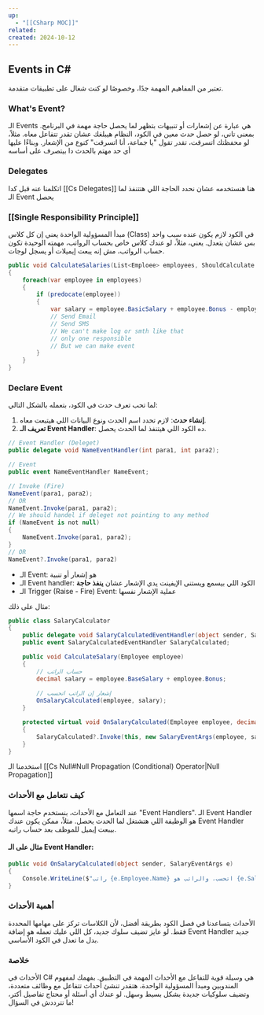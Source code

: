 ```yaml
---
up:
  - "[[CSharp MOC]]"
related: 
created: 2024-10-12
---
```

## Events in C#

تعتبر من المفاهيم المهمة جدًا، وخصوصًا لو كنت شغال على تطبيقات متقدمة. 

### What's Event?

الـ Events هي عبارة عن إشعارات أو تنبيهات بتظهر لما يحصل حاجة مهمة في البرنامج. بمعنى تاني، لو حصل حدث معين في الكود، النظام هيبلغك عشان تقدر تتفاعل معاه. 
مثلاً، لو محفظتك اتسرقت، تقدر تقول "يا جماعة، أنا اتسرقت" كنوع من الإشعار.
وبناءًا عليها أي حد مهتم بالحدث دا بيتصرف على أساسه

### Delegates
اتكلمنا عنه قبل كدا [[Cs Delegates]]
هنا هنستخدمه عشان نحدد الحاجة اللي هتتنفذ لما الـ Event يحصل

### [[Single Responsibility Principle]]
مبدأ المسؤولية الواحدة يعني إن كل كلاس (Class) في الكود لازم يكون عنده سبب واحد بس عشان يتعدل. 
يعني، مثلاً، لو عندك كلاس خاص بحساب الرواتب، مهمته الوحيدة تكون حساب الرواتب، مش إنه يبعت إيميلات أو يسجل لوجات.

```cs
public void CalculateSalaries(List<Emploee> employees, ShouldCalculate predicate)
{
	foreach(var employee in employees)
	{
		if (predocate(employee))
		{
			var salary = employee.BasicSalary + employee.Bonus - employee.Deductions;
			// Send Email
			// Send SMS
			// We can't make log or smth like that
			// only one responsible
			// But we can make event
		}
	}
}
```
### Declare Event

لما تحب تعرف حدث في الكود، بتعمله بالشكل التالي:

1. **إنشاء حدث**: لازم تحدد اسم الحدث ونوع البيانات اللي هيتبعت معاه.
2. **تعريف الـ Event Handler**: ده الكود اللي هيتنفذ لما الحدث يحصل.

```cs
// Event Handler (Deleget)
public delegate void NameEventHandler(int para1, int para2);

// Event
public event NameEventHandler NameEvent;

// Invoke (Fire)
NameEvent(para1, para2);
// OR
NameEvent.Invoke(para1, para2);
// We should handel if deleget not pointing to any method
if (NameEvent is not null)
{
	NameEvent.Invoke(para1, para2);
}
// OR
NameEvent?.Invoke(para1, para2)
```
- الـ Event: هو إشعار أو تنبية
- الـ Event handler: الكود اللي بيسمع ويستنى الإيفينت يدي الإشعار عشان **ينفذ حاجة**
- الـ Trigger  (Raise - Fire) Event: عملية الإشعار نفسها

مثال على ذلك:
```csharp
public class SalaryCalculator
{
    public delegate void SalaryCalculatedEventHandler(object sender, SalaryEventArgs e);
    public event SalaryCalculatedEventHandler SalaryCalculated;

    public void CalculateSalary(Employee employee)
    {
        // حساب الراتب
        decimal salary = employee.BaseSalary + employee.Bonus;
        
        // إشعار إن الراتب اتحسب
        OnSalaryCalculated(employee, salary);
    }

    protected virtual void OnSalaryCalculated(Employee employee, decimal salary)
    {
        SalaryCalculated?.Invoke(this, new SalaryEventArgs(employee, salary));
    }
}
```
استخدمنا الـ [[Cs Null#Null Propagation (Conditional) Operator|Null Propagation]]
### كيف نتعامل مع الأحداث

عند التعامل مع الأحداث، بنستخدم حاجة اسمها "Event Handlers". 
الـ Event Handler هو الوظيفة اللي هتشتغل لما الحدث يحصل. 
مثلاً، ممكن يكون عندك Event Handler بيبعت إيميل للموظف بعد حساب راتبه.

#### مثال على الـ Event Handler:

```csharp
public void OnSalaryCalculated(object sender, SalaryEventArgs e)
{
    Console.WriteLine($"راتب {e.Employee.Name} اتحسب، والراتب هو {e.Salary}");
}
```

### أهمية الأحداث

الأحداث بتساعدنا في فصل الكود بطريقة أفضل، لأن الكلاسات تركز على مهامها المحددة فقط. لو عايز تضيف سلوك جديد، كل اللي عليك تعمله هو إضافة Event Handler جديد بدل ما تعدل في الكود الأساسي.

### خلاصة

الأحداث في C# هي وسيلة قوية للتفاعل مع الأحداث المهمة في التطبيق. بفهمك لمفهوم المندوبين ومبدأ المسؤولية الواحدة، هتقدر تنشئ أحداث تتفاعل مع وظائف متعددة، وتضيف سلوكيات جديدة بشكل بسيط وسهل. لو عندك أي أسئلة أو محتاج تفاصيل أكتر، ما تترددش في السؤال!